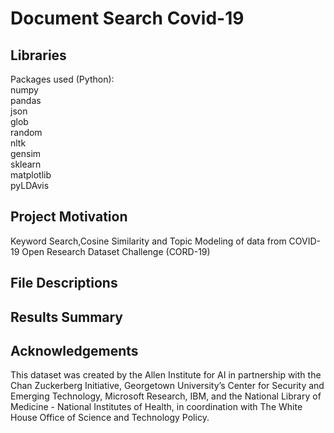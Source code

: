# Document Search Covid-19

## Libraries  
Packages used (Python):  
numpy   
pandas   
json   
glob   
random   
nltk  
gensim  
sklearn  
matplotlib  
pyLDAvis  

## Project Motivation
Keyword Search,Cosine Similarity and Topic Modeling of data from COVID-19 Open Research Dataset Challenge (CORD-19)


## File Descriptions

## Results Summary 

## Acknowledgements 
This dataset was created by the Allen Institute for AI in partnership with the Chan Zuckerberg Initiative, Georgetown University’s Center for Security and Emerging Technology, Microsoft Research, IBM, and the National Library of Medicine - National Institutes of Health, in coordination with The White House Office of Science and Technology Policy.



